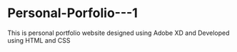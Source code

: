 # Personal-Porfolio---1
This is personal portfolio website designed using Adobe XD and Developed using HTML and CSS 
